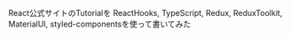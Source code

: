 React公式サイトのTutorialを ReactHooks, TypeScript, Redux, ReduxToolkit, MaterialUI, styled-componentsを使って書いてみた
